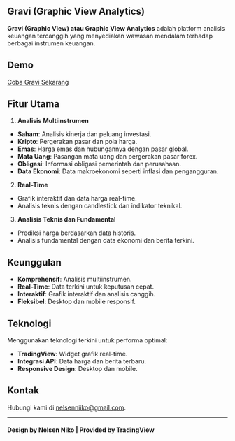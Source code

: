 ## Gravi (Graphic View Analytics)
**Gravi (Graphic View) atau Graphic View Analytics** adalah platform analisis keuangan tercanggih yang menyediakan wawasan mendalam terhadap berbagai instrumen keuangan.

## Demo
[Coba Gravi Sekarang](https://nelsenpro.github.io/gravia/)

## Fitur Utama

1. **Analisis Multiinstrumen**
- **Saham**: Analisis kinerja dan peluang investasi.
- **Kripto**: Pergerakan pasar dan pola harga.
- **Emas**: Harga emas dan hubungannya dengan pasar global.
- **Mata Uang**: Pasangan mata uang dan pergerakan pasar forex.
- **Obligasi**: Informasi obligasi pemerintah dan perusahaan.
- **Data Ekonomi**: Data makroekonomi seperti inflasi dan pengangguran.

2. **Real-Time**
- Grafik interaktif dan data harga real-time.
- Analisis teknis dengan candlestick dan indikator teknikal.

3. **Analisis Teknis dan Fundamental**
- Prediksi harga berdasarkan data historis.
- Analisis fundamental dengan data ekonomi dan berita terkini.

## Keunggulan
- **Komprehensif**: Analisis multiinstrumen.
- **Real-Time**: Data terkini untuk keputusan cepat.
- **Interaktif**: Grafik interaktif dan analisis canggih.
- **Fleksibel**: Desktop dan mobile responsif.

## Teknologi
Menggunakan teknologi terkini untuk performa optimal:
- **TradingView**: Widget grafik real-time.
- **Integrasi API**: Data harga dan berita terbaru.
- **Responsive Design**: Desktop dan mobile.

## Kontak
Hubungi kami di [nelsenniiko@gmail.com](mailto:nelsenniiko@gmail.com).

---
#### Design by Nelsen Niko | Provided by TradingView
